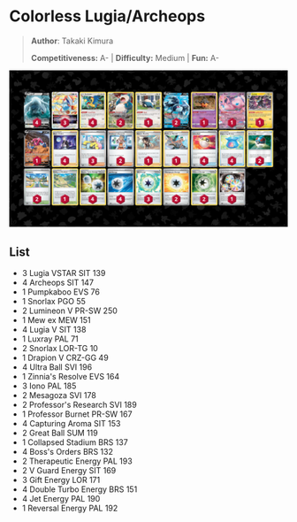 # Colorless Lugia/Archeops

> **Author**: Takaki Kimura
> 
> **Competitiveness:** A- | **Difficulty:** Medium | **Fun:** A-

![decklist](../../!Images/Standard/7BST-MEW/Lugia-Archeops%20Colorless.png)

## List
* 3 Lugia VSTAR SIT 139
* 4 Archeops SIT 147
* 1 Pumpkaboo EVS 76
* 1 Snorlax PGO 55
* 2 Lumineon V PR-SW 250
* 1 Mew ex MEW 151
* 4 Lugia V SIT 138
* 1 Luxray PAL 71
* 2 Snorlax LOR-TG 10
* 1 Drapion V CRZ-GG 49
* 4 Ultra Ball SVI 196
* 1 Zinnia's Resolve EVS 164
* 3 Iono PAL 185
* 2 Mesagoza SVI 178
* 2 Professor's Research SVI 189
* 1 Professor Burnet PR-SW 167
* 4 Capturing Aroma SIT 153
* 2 Great Ball SUM 119
* 1 Collapsed Stadium BRS 137
* 4 Boss's Orders BRS 132
* 2 Therapeutic Energy PAL 193
* 2 V Guard Energy SIT 169
* 3 Gift Energy LOR 171
* 4 Double Turbo Energy BRS 151
* 4 Jet Energy PAL 190
* 1 Reversal Energy PAL 192
